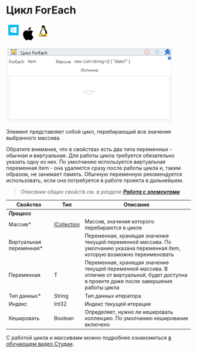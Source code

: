 # Цикл ForEach

![](<../../../.gitbook/assets/image (100) (1) (1) (1) (1) (1) (1) (10) (168).png>)

![](<../../../.gitbook/assets/image (33).png>)

Элемент представляет собой цикл, перебирающий все значения выбранного массива.

Обратите внимание, что в свойствах есть два типа переменных - обычная и виртуальная. Для работы цикла требуется обязательно указать одну из них. По умолчанию используется виртуальная переменная item - она удаляется сразу после работы цикла и, таким образом, не занимает память. Обычную переменную рекомендуется использовать, если она потребуется в работе проекта в дальнейшем.

> *Описание общих свойств см. в разделе [**Работа с элементами**](https://docs.primo-rpa.ru/primo-rpa/primo-studio/process/elements)*

| Свойство     | Тип         | Описание                                                 |
| ------------ | ----------- | -------------------------------------------------------- |
| ***Процесс*** |          |                                                  |
| Массив\*   | [ICollection](https://learn.microsoft.com/ru-RU/dotnet/api/system.collections.icollection?view=net-5.0) | Массив, значения которого перебираются в цикле |
| Виртуальная переменная\* |     | Переменная, хранящая значение текущей переменной массива. По умолчанию указана переменная item, которую возможно переименовать |
| Переменная    | T           | Переменная, хранящая значение текущей переменной массива. В отличие от виртуальной, будет доступна в проекте даже после завершения работы цикла |
| Тип данных\* | String      | Тип данных итератора                                     |
| Индекс       | Int32       | Индекс текущей итерации                                  |
| Кешировать   | Boolean     | Определяет, нужно ли кешировать коллекцию. По умолчанию кеширование включено |

С работой цикла и массивами можно подробнее ознакомиться [в обучающем видео Студии](https://www.youtube.com/watch?v=TUIGnjNcI-Y&ab_channel=PrimoRPA).
